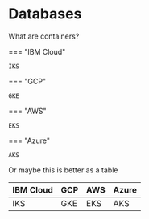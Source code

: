 # Databases

What are containers?

=== "IBM Cloud"

    IKS

=== "GCP"

    GKE

=== "AWS"

    EKS

=== "Azure"

    AKS

Or maybe this is better as a table

| IBM Cloud | GCP | AWS | Azure |
| - | - | - | - |
| IKS | GKE | EKS | AKS |
